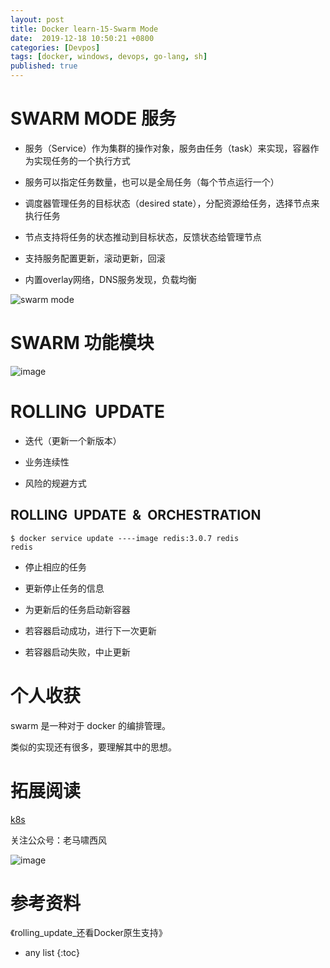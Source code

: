 ```yaml
---
layout: post
title: Docker learn-15-Swarm Mode
date:  2019-12-18 10:50:21 +0800
categories: [Devpos]
tags: [docker, windows, devops, go-lang, sh]
published: true
---
```


# SWARM MODE 服务

- 服务（Service）作为集群的操作对象，服务由任务（task）来实现，容器作为实现任务的一个执行方式

- 服务可以指定任务数量，也可以是全局任务（每个节点运行一个）

- 调度器管理任务的目标状态（desired state），分配资源给任务，选择节点来执行任务

- 节点支持将任务的状态推动到目标状态，反馈状态给管理节点

- 支持服务配置更新，滚动更新，回滚

- 内置overlay网络，DNS服务发现，负载均衡

![swarm mode](https://user-images.githubusercontent.com/18375710/71187209-93ab6980-22b9-11ea-8cf5-369aaa8b00e1.png)

# SWARM 功能模块

![image](https://user-images.githubusercontent.com/18375710/71187465-1af8dd00-22ba-11ea-8294-80aa48250499.png)

# ROLLING  UPDATE

- 迭代（更新一个新版本）

- 业务连续性

- 风险的规避方式

## ROLLING  UPDATE  &  ORCHESTRATION

```
$ docker service update -‐-‐image redis:3.0.7 redis
redis
```

- 停止相应的任务

- 更新停止任务的信息

- 为更新后的任务启动新容器

- 若容器启动成功，进行下一次更新

- 若容器启动失败，中止更新

# 个人收获

swarm 是一种对于 docker 的编排管理。

类似的实现还有很多，要理解其中的思想。

# 拓展阅读

[k8s](https://houbb.github.io/2018/08/18/docker-k8-01-overview-01)

关注公众号：老马啸西风

![image](https://user-images.githubusercontent.com/18375710/71187778-b427f380-22ba-11ea-8b72-cab863753533.png)

# 参考资料

《rolling_update_还看Docker原生支持》

* any list
{:toc}